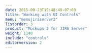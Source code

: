 ```yaml
---
date: 2015-09-23T15:48:49-07:00
title: "Working with UI Controls"
menu: "menujiraserver2"
listorder: 3
product: "Mockups 2 for JIRA Server"
weight: 1140
include: "controls"
editorversion: 2
---
```

